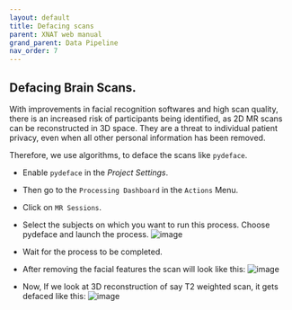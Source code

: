 ```yaml
---
layout: default
title: Defacing scans
parent: XNAT web manual
grand_parent: Data Pipeline
nav_order: 7
---
```


## Defacing Brain Scans.
With improvements in facial recognition softwares and high scan quality, there is an increased risk of participants being identified, as 2D MR scans can be reconstructed in 3D space. They are a threat to individual patient privacy, even when all other personal information has been removed.

Therefore, we use algorithms, to deface the scans like ``pydeface``. 
- Enable ``pydeface`` in the _Project Settings_.
- Then go to the ``Processing Dashboard`` in the ``Actions`` Menu.
- Click on ``MR Sessions``.
- Select the subjects on which you want to run this process. Choose pydeface and launch the process.
![image](https://user-images.githubusercontent.com/40626584/200383199-065f14c9-3059-4a34-9693-b90f07ab14db.png)
- Wait for the process to be completed.

- After removing the facial features the scan will look like this:
![image](https://user-images.githubusercontent.com/40626584/214870007-1e4a4ac7-b92b-45a7-98c8-4757a5063bd6.png)


- Now, If we look at 3D reconstruction of say T2 weighted scan, it gets defaced like this:
![image](https://user-images.githubusercontent.com/40626584/200383678-01395bd9-c276-4a91-8349-57649767313a.png)


